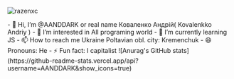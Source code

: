 <p align="left"> <img src="https://komarev.com/ghpvc/?username=razenxc&label=Profile%20views&color=0e75b6&style=flat" alt="razenxc" /> </p>
- 👋 Hi, I’m @AANDDARK or real name Коваленко Андрій( Kovalenkko Andriy )
- 👀 I’m interested in All programing world 
- 🌱 I’m currently learning JS
- 📫 How to reach me Ukraine Poltavian obl. city: Kremenchuk
- 😄 Pronouns: He
- ⚡ Fun fact: I capitalist 
![Anurag's GitHub stats](https://github-readme-stats.vercel.app/api?username=AANDDARK&show_icons=true)

<!---
AANDDARK/AANDDARK is a ✨ special ✨ repository because its `README.md` (this file) appears on your GitHub profile.
You can click the Preview link to take a look at your changes.
--->
